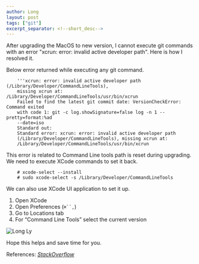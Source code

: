 ```yaml
---
author: Long
layout: post
tags: ["git"]
excerpt_separator: <!--short_desc-->
---
```


After upgrading the MacOS to new version, I cannot execute git commands with an error "xcrun: error: invalid active developer path". 
Here is how I resolved it.
<!--short_desc-->

Below error returned while executing any git command.

```
    '''xcrun: error: invalid active developer path (/Library/Developer/CommandLineTools),   
    missing xcrun at: /Library/Developer/CommandLineTools/usr/bin/xcrun
    Failed to find the latest git commit date: VersionCheckError: Command exited
    with code 1: git -c log.showSignature=false log -n 1 --pretty=format:%ad
    --date=iso
    Standard out: 
    Standard error: xcrun: error: invalid active developer path
    (/Library/Developer/CommandLineTools), missing xcrun at:
    /Library/Developer/CommandLineTools/usr/bin/xcrun
```

This error is related to Command Line tools path is reset during upgrading. We need to execute XCode commands to set it back.

```
    # xcode-select --install
    # sudo xcode-select -s /Library/Developer/CommandLineTools
```

We can also use XCode UI application to set it up.

1. Open XCode
2. Open Preferences (`⌘``,`)
3. Go to Locations tab
4. For “Command Line Tools” select the current version  

<img src="{{site.url}}/assets/image/tech/xcode-version.png" class="img-thumbnail" alt="Long Ly">

Hope this helps and save time for you.

References: <a href="https://stackoverflow.com/questions/64489433/xcrun-error-invalid-active-developer-path-problem-after-zsh-update-for-flutte" target="_blank">_StackOverflow_</a>